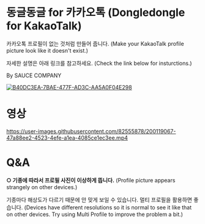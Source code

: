 # 동글동글 for 카카오톡 (Dongledongle for KakaoTalk)

카카오톡 프로필이 없는 것처럼 만들어 줍니다. (Make your KakaoTalk profile picture look like it doesn't exist.)

자세한 설명은 아래 링크를 참고하세요. (Check the link below for insturctions.)

By SAUCE COMPANY

[![B40DC3EA-7BAE-477F-AD3C-AA5A0F04E298](https://user-images.githubusercontent.com/82555878/200120083-da7c199e-eb5e-4a59-ba25-2381ae84e035.png)](https://m.blog.naver.com/saucecompany_/222913432446)

# 영상

https://user-images.githubusercontent.com/82555878/200119067-47a88ee2-4523-4efe-a1ea-4085ce1ec3ee.mp4

# Q&A

**○ 기종에 따라서 프로필 사진이 이상하게 뜹니다.**
(Profile picture appears strangely on other devices.)

기종마다 해상도가 다르기 때문에 안 맞게 보일 수 있습니다. 멀티 프로필을 활용하면 좋습니다.
(Devices have different resolutions so it is normal to see it like that on other devices. Try using Multi Profile to improve the problem a bit.)
